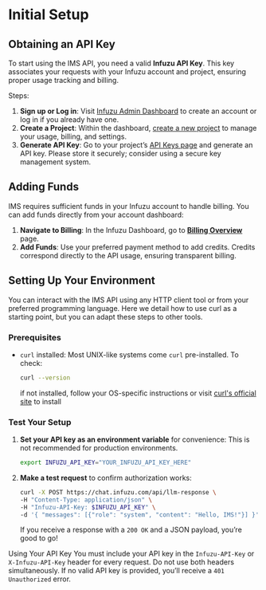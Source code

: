 # Initial Setup

## Obtaining an API Key
To start using the IMS API, you need a valid **Infuzu API Key**. This key associates your requests with your Infuzu 
account and project, ensuring proper usage tracking and billing.

Steps:

1. **Sign up or Log in**: Visit [Infuzu Admin Dashboard](https://admin.infuzu.com) to create an account or log in if you 
already have one.
2. **Create a Project**: Within the dashboard, [create a new project](https://admin.infuzu.com/o/projects) to manage your 
usage, billing, and settings.
3. **Generate API Key**: Go to your project’s [API Keys page](https://admin.infuzu.com/p/api-keys) and generate an API key. 
Please store it securely; consider using a secure key management system.

## Adding Funds
IMS requires sufficient funds in your Infuzu account to handle billing. You can add funds directly from your account 
dashboard:

1. **Navigate to Billing**: In the Infuzu Dashboard, go to [**Billing Overview**](https://admin.infuzu.com/o/billing/overview) 
page.
2. **Add Funds**: Use your preferred payment method to add credits. Credits correspond directly to the API usage, 
ensuring transparent billing.

## Setting Up Your Environment
You can interact with the IMS API using any HTTP client tool or from your preferred programming language. Here we 
detail how to use curl as a starting point, but you can adapt these steps to other tools.

### Prerequisites
- `curl` installed: Most UNIX-like systems come `curl` pre-installed.
To check:
    ```bash
    curl --version
    ```
  if not installed, follow your OS-specific instructions or visit [curl's official site](https://curl.se/) to install

### Test Your Setup
1. **Set your API key as an environment variable** for convenience:
    <warning>This is not recommended for production environments.</warning>
    ```bash
    export INFUZU_API_KEY="YOUR_INFUZU_API_KEY_HERE"
    ```

2. **Make a test request** to confirm authorization works:
    ```bash
    curl -X POST https://chat.infuzu.com/api/llm-response \
    -H "Content-Type: application/json" \
    -H "Infuzu-API-Key: $INFUZU_API_KEY" \
    -d '{ "messages": [{"role": "system", "content": "Hello, IMS!"}] }'
   ```
    If you receive a response with a `200 OK` and a JSON payload, you’re good to go!

Using Your API Key
You must include your API key in the `Infuzu-API-Key` or `X-Infuzu-API-Key` header for every request. Do not use both 
headers simultaneously. If no valid API key is provided, you’ll receive a `401 Unauthorized` error.